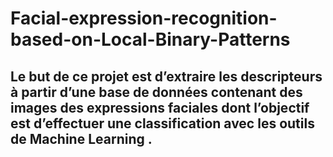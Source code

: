 # Facial-expression-recognition-based-on-Local-Binary-Patterns
## Le but de ce projet est d’extraire les descripteurs à partir d’une base de données contenant des images des expressions faciales dont l’objectif est d’effectuer une classification avec les outils de Machine Learning .

